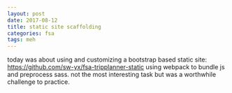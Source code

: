 ```yaml
---
layout: post
date: 2017-08-12
title: static site scaffolding
categories: fsa
tags: meh
---
```


today was about using and customizing a bootstrap based static site: <https://github.com/sw-yx/fsa-tripplanner-static> using webpack to bundle js and preprocess sass. not the most interesting task but was a worthwhile challenge to practice.
